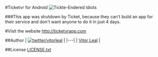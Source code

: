 #Ticketvr for Android ![Tickte-Endered Idiots](http://img.shields.io/badge/ticket-losers-red.svg)

###This app was shutdown by Ticket, because they can't build an app for their service and don't want anyone to do it in just 4 days.


#Visit the website
http://ticketvrapp.com

##Author
| [![twitter/vitorleal](http://gravatar.com/avatar/e133221d7fbc0dee159dca127d2f6f00?s=80)](http://twitter.com/vitorleal "Follow @vitorleal on Twitter") |
|---|
| [Vitor Leal](http://vitorleal.com) |

##License
[LICENSE.txt](https://github.com/vitorleal/ticketvr-android/blob/master/LICENSE.txt)
